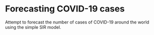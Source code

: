 # Forecasting COVID-19 cases

Attempt to forecast the number of cases of COVID-19 around the world using the simple SIR model.